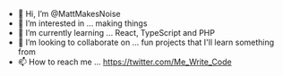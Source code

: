 - 👋 Hi, I’m @MattMakesNoise
- 👀 I’m interested in ... making things
- 🌱 I’m currently learning ... React, TypeScript and PHP
- 💞️ I’m looking to collaborate on ... fun projects that I'll learn something from
- 📫 How to reach me ... https://twitter.com/Me_Write_Code

<!---
MattMakesNoise/MattMakesNoise is a ✨ special ✨ repository because its `README.md` (this file) appears on your GitHub profile.
You can click the Preview link to take a look at your changes.
--->
